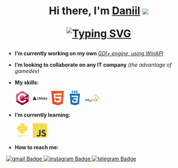 <h1 align="center">Hi there, I'm <a href="https://daniilshat.ru/" target="_blank">Daniil</a> 
<img src="https://github.com/blackcater/blackcater/raw/main/images/Hi.gif" height="32"/>

  
[![Typing SVG](https://readme-typing-svg.herokuapp.com?duration=10000&font=play&lines=I'm+C%2B%2B+developer+from+SPB+🇷🇺)](https://raw.githubusercontent.com/amiahmadtouseef/tutorialhtmlfive/master/petdecider/script.js)</h1> 
  


- **I’m currently working on my own <a target="_blank" href="https://github.com/Y0MMY/GDI-engine" >** *GDI+ engine, using WinAPI*</a>
 
- **I’m looking to collaborate on any IT company** *(the advantage of gamedev)*

- **My skills:**


  
  <img src="https://github.com/devicons/devicon/blob/master/icons/cplusplus/cplusplus-original.svg" title="C++" alt="C++" width="40" height="40"/>&nbsp;
  <img src="https://github.com/devicons/devicon/blob/master/icons/cmake/cmake-plain-wordmark.svg" title="CMAKE" alt="CMAKE" width="40" height="40"/>&nbsp;
   <img src="https://github.com/devicons/devicon/blob/master/icons/html5/html5-original.svg" title="HTML5" alt="HTML" width="40" height="40"/>&nbsp;
  <img src="https://github.com/devicons/devicon/blob/master/icons/css3/css3-plain-wordmark.svg"  title="CSS3" alt="CSS" width="40" height="40"/>&nbsp;
  <img src="https://github.com/devicons/devicon/blob/master/icons/mysql/mysql-original-wordmark.svg" title="MySQL"  alt="MySQL" width="40" height="40"/>&nbsp;

- **I’m currently learning:**


  
  <img src="https://github.com/devicons/devicon/blob/master/icons/python/python-plain-wordmark.svg"  title="python" alt="python" width="40" height="40"/>&nbsp;
  <img src="https://github.com/devicons/devicon/blob/master/icons/javascript/javascript-original.svg" title="JavaScript" alt="JavaScript" width="40" height="40"/>&nbsp;


- **How to reach me:**
<div id="badges">
  <a href="mailto:y0mmycpp@gmail.com">
    <img src="https://img.shields.io/badge/gmail-blue?style=for-the-badge&logo=gmail&logoColor=white" alt="gmail Badge"/>
  </a>
  <a href="https://www.instagram.com/danya100kg/">
    <img src="https://img.shields.io/badge/Instargam-red?style=for-the-badge&logo=instagram&logoColor=white" alt="instagram Badge"/>
  </a>
  <a href="https://t.me/y0mmy">
    <img src="https://img.shields.io/badge/telegram-green?style=for-the-badge&logo=telegram&logoColor=white" alt="telegram Badge"/>
  </a>
</div>
